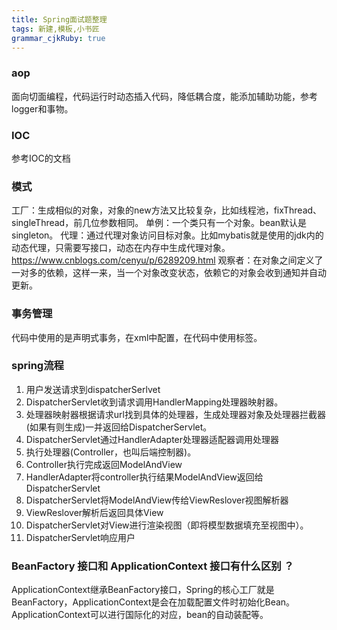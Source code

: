 ```yaml
---
title: Spring面试题整理
tags: 新建,模板,小书匠
grammar_cjkRuby: true
---
```


### aop
面向切面编程，代码运行时动态插入代码，降低耦合度，能添加辅助功能，参考logger和事物。
### IOC
参考IOC的文档
### 模式
工厂：生成相似的对象，对象的new方法又比较复杂，比如线程池，fixThread、singleThread，前几位参数相同。
单例：一个类只有一个对象。bean默认是singleton。
代理：通过代理对象访问目标对象。比如mybatis就是使用的jdk内的动态代理，只需要写接口，动态在内存中生成代理对象。
https://www.cnblogs.com/cenyu/p/6289209.html
观察者：在对象之间定义了一对多的依赖，这样一来，当一个对象改变状态，依赖它的对象会收到通知并自动更新。
### 事务管理
代码中使用的是声明式事务，在xml中配置，在代码中使用标签。
### spring流程
1. 用户发送请求到dispatcherSerlvet
2. DispatcherServlet收到请求调用HandlerMapping处理器映射器。
3. 处理器映射器根据请求url找到具体的处理器，生成处理器对象及处理器拦截器(如果有则生成)一并返回给DispatcherServlet。
4. DispatcherServlet通过HandlerAdapter处理器适配器调用处理器
5. 执行处理器(Controller，也叫后端控制器)。
6. Controller执行完成返回ModelAndView
7. HandlerAdapter将controller执行结果ModelAndView返回给DispatcherServlet
8. DispatcherServlet将ModelAndView传给ViewReslover视图解析器
9. ViewReslover解析后返回具体View
10. DispatcherServlet对View进行渲染视图（即将模型数据填充至视图中）。
11. DispatcherServlet响应用户
### BeanFactory 接口和 ApplicationContext 接口有什么区别 ？
ApplicationContext继承BeanFactory接口，Spring的核心工厂就是BeanFactory，ApplicationContext是会在加载配置文件时初始化Bean。ApplicationContext可以进行国际化的对应，bean的自动装配等。